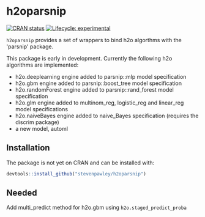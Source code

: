 # h2oparsnip

<!-- badges: start -->
[![CRAN status](https://www.r-pkg.org/badges/version/h2oparsnip)](https://CRAN.R-project.org/package=h2oparsnip)
[![Lifecycle: experimental](https://img.shields.io/badge/lifecycle-experimental-orange.svg)](https://www.tidyverse.org/lifecycle/#experimental)
<!-- badges: end -->

```h2oparsnip``` provides a set of wrappers to bind h2o algorthms with the
'parsnip' package.

This package is early in development. Currently the following h2o algorithms
are implemented:

- h2o.deeplearning engine added to parsnip::mlp model specification
- h2o.gbm engine added to parsnip::boost_tree model specification
- h2o.randomForest engine added to parsnip::rand_forest model specification
- h2o.glm engine added to multinom_reg, logistic_reg and linear_reg model
specifications
- h2o.naiveBayes engine added to naive_Bayes specification (requires the discrim package)
- a new model, automl

## Installation

The package is not yet on CRAN and can be installed with:

``` r
devtools::install_github("stevenpawley/h2oparsnip")
```

## Needed

Add multi_predict method for h2o.gbm using `h2o.staged_predict_proba`
